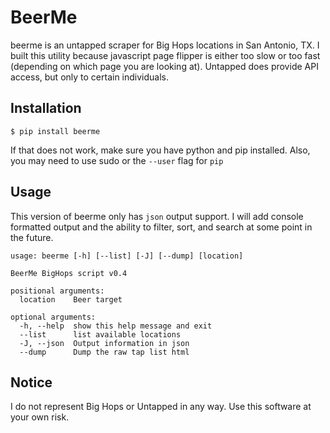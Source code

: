 # BeerMe

beerme is an untapped scraper for Big Hops locations in San Antonio, TX.
I built this utility because javascript page flipper is either too slow or too fast
(depending on which page you are looking at). Untapped does provide API access, but
only to certain individuals.

## Installation
```shell
$ pip install beerme
```

If that does not work, make sure you have python and pip installed. Also, you may need to use
sudo or the `--user` flag for `pip`

## Usage

This version of beerme only has `json` output support. I will add console formatted output
and the ability to filter, sort, and search at some point in the future. 

```
usage: beerme [-h] [--list] [-J] [--dump] [location]

BeerMe BigHops script v0.4

positional arguments:
  location    Beer target

optional arguments:
  -h, --help  show this help message and exit
  --list      list available locations
  -J, --json  Output information in json
  --dump      Dump the raw tap list html
```

## Notice

I do not represent Big Hops or Untapped in any way. Use this software at your own risk.

